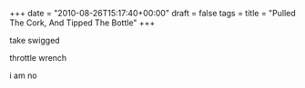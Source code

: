 +++
date = "2010-08-26T15:17:40+00:00"
draft = false
tags = 
title = "Pulled The Cork, And Tipped The Bottle"
+++
<p>take swigged</p>&#13;
<p>throttle wrench</p>&#13;
<p>i am no</p> 